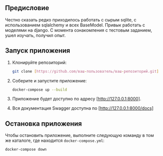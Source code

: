 ## Предисловие

Честно сказать редко приходилось работать с сырым sqlite, с использованием sqlalchemy и всех BaseModel. Привык работать с моделями на django. С момента ознакомления с тестовым заданием, ушел изучать, получил опыт. 

## Запуск приложения

1. Клонируйте репозиторий:

    ```bash
    git clone [https://github.com/ваш-пользователь/ваш-репозиторий.git](https://github.com/bugsssssss/fastapi-task.git)
    ```

2. Соберите и запустите приложение:

    ```bash
    docker-compose up --build
    ```

3. Приложение будет доступно по адресу [http://127.0.0.1:8000].


4. Вся документация Swagger доступна по [http://127.0.0.1:8000/docs]


## Остановка приложения
Чтобы остановить приложение, выполните следующую команду в том же каталоге, где находится `docker-compose.yml`:

```bash
docker-compose down

